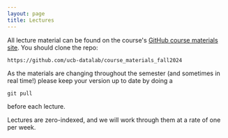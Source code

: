 ```yaml
---
layout: page
title: Lectures
---
```


All lecture material can be found on the course's <a href="https://github.com/ucb-datalab/course_materials_2024.git">GitHub course materials site</a>. You should clone the repo:

```
https://github.com/ucb-datalab/course_materials_fall2024
```

As the materials are changing throughout the semester (and sometimes in real time!) please keep your version up to date by doing a

```
git pull
```

before each lecture.

Lectures are zero-indexed, and we will work through them at a rate of one per week.

<!-- 
### Lecture 0 (Aug 24)

- Introduction / Icebreaker ([00\_Introduction](https://github.com/ucb-datalab/course_materials_2022/blob/master/Lectures/Lecture0_Viz_and_Gaia/00_Introduction.ipynb))
   - Organize into groups
- Class Logistics
- Lab #0 progress discussion
   - Report out by group
- Group visualization discussion ([01\_plotting\_and\_viz\_intro](https://github.com/ucb-datalab/course_materials_2022/blob/master/Lectures/Lecture0_Viz_and_Gaia/01_plotting_and_viz_intro.ipynb))
- Open questions
- Gaia presentation ([02_gaia](https://github.com/ucb-datalab/course_materials_2022/blob/master/Lectures/Lecture0_Viz_and_Gaia/02_gaia.ipynb))


### Lecture 1 (Feb 4)

- Show and tell for Lab 0 &ndash; come with questions, thoughts, feedback, plots to share, etc.
- Talk a bit more about visualization ([notebook](https://github.com/ucb-datalab/course_materials_2022/blob/master/Lectures/Lecture0_Viz_and_Gaia/01_example_figs.ipynb))
- Talk about Lab 1 
- Introduce/review of probability theory ([01\_Intro\_to\_Probability](https://github.com/ucb-datalab/course_materials_2022/blob/master/Lectures/Lecture1_model_fitting/01_Intro_to_Probability.pdf)), Bayes's theorem, and talk about modeling fitting ([02\_Model\_Fitting](https://github.com/ucb-datalab/course_materials_2022/blob/master/Lectures/Lecture1_model_fitting/02_Model_Fitting.pdf))
- Go through a practical example of model fitting ([03\_Fitting\_line\_emcee\_demo](https://github.com/ucb-datalab/course_materials_2022/blob/master/Lectures/Lecture1_model_fitting/03_Fitting_line_emcee_demo.ipynb))

### Lecture 2 (Feb 11)

- [Intro to MCMC](https://github.com/ucb-datalab/course_materials_2022/blob/master/Lectures/Lecture1_model_fitting/02_Model_Fitting.pdf)
- [Example of using Bayes+MCMC to fit data](https://github.com/ucb-datalab/course_materials_2022/blob/master/Lectures/Lecture1_model_fitting/03_Fitting_line_emcee_demo.ipynb)
- [MCMC convergence metrics](https://github.com/ucb-datalab/course_materials_2022/blob/master/Lectures/Lecture1_model_fitting/04_convergence.ipynb)
- [Intro to periodograms](https://github.com/ucb-datalab/course_materials_2022/blob/master/Lectures/Lecture2_periodograms/00_periodograms.ipynb)
- Assign new groups for Lab 1
- Show and tell for Lab 1 &ndash; come with questions, thoughts, feedback, plots to share, etc.


### No Class on Feb 18 -- Holiday

### Lecture 3 (Feb 25)  -- Lab 1 Due by 4pm

- Show and Tell for Lab 1 &ndash; come with questions, thoughts, feedback, plots to share, etc.
- [Introduce Lab 2](https://github.com/ucb-datalab/course_materials_2022/blob/master/Lectures/Lecture3_stellar_spectra/00_Introduction.ipynb)
- [Background on Stellar Spectroscopy](https://github.com/ucb-datalab/course_materials_2022/blob/master/Lectures/Lecture3_stellar_spectra/02_APOGEE_Cannon.ipynb)
- [Background on APOGEE and Specifics that may be helpful for Lab 2](https://github.com/ucb-datalab/course_materials_2022/blob/master/Lectures/Lecture3_stellar_spectra/Stellar_Spectra.ipynb)

### Lecture 4 (March 4)

- [Intro to Machine Learning](https://github.com/ucb-datalab/course_materials_2022/blob/master/Lectures/Lecture4_machine_learning/00_introduction.ipynb)
- [Regression with Machine Learning](https://github.com/ucb-datalab/course_materials_2022/blob/master/Lectures/Lecture4_machine_learning/01_ml_regression.ipynb)
- [Neutral Networks](https://github.com/ucb-datalab/course_materials_2022/blob/master/Lectures/Lecture4_machine_learning/02_neural_networks.ipynb)
- [Neural Networks with Keras](https://github.com/ucb-datalab/course_materials_2022/blob/master/Lectures/Lecture4_machine_learning/03_nn_with_keras.ipynb)
- Show and Tell for Lab 2

### Lecture 5 (March 11)
- Discussion of ["The Cannon" paper by Ness et al.](https://arxiv.org/abs/1501.07604)
- Show and Tell for Lab 2
- Q & A on Intro to Machine Learning from Lecture 4 (if there are questions)
- Data driven vs. Ab Initio fitting of spectra
- Example science applications of stellar spectra

### Lecture 6 (March 18)
- Show and Tell for Lab 2
- Intro to Lab 3
- [Gaussian Processes](https://github.com/ucb-datalab/course_materials_2022/blob/master/Lectures/Lecture6_ml_II_gaussian_processes/03_nn_with_keras.ipynb)

-->
